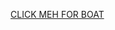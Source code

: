 
[CLICK MEH FOR BOAT](https://discord.com/oauth2/authorize?client_id=942610301357006938&permissions=8&scope=bot%20applications.commands)
